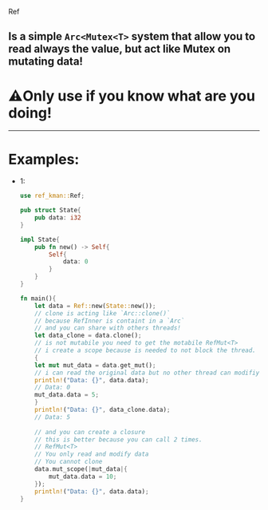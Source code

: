 Ref

## Is a simple `Arc<Mutex<T>` system that allow you to read always the value, but act like Mutex on mutating data!

# :warning:Only use if you know what are you doing!

---

# Examples:

- 1:
  
  ```rust
  use ref_kman::Ref;
  
  pub struct State{
      pub data: i32
  }
  
  impl State{
      pub fn new() -> Self{
          Self{
              data: 0
          }
      }
  }
  
  fn main(){
      let data = Ref::new(State::new());
      // clone is acting like `Arc::clone()`
      // because RefInner is containt in a `Arc`
      // and you can share with others threads!
      let data_clone = data.clone();
      // is not mutabile you need to get the motabile RefMut<T>
      // i create a scope because is needed to not block the thread.
      {
      let mut mut_data = data.get_mut();
      // i can read the original data but no other thread can modifiy
      println!("Data: {}", data.data);
      // Data: 0
      mut_data.data = 5;
      }
      println!("Data: {}", data_clone.data);
      // Data: 5
      
      // and you can create a closure
      // this is better because you can call 2 times.
      // RefMut<T>
      // You only read and modify data
      // You cannot clone
      data.mut_scope(|mut_data|{
          mut_data.data = 10;
      });
      println!("Data: {}", data.data);
  }
  ```
  
  



